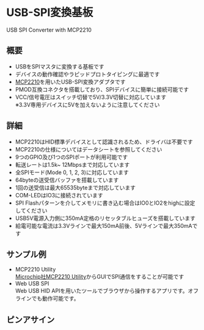 # USB-SPI変換基板
USB SPI Converter with MCP2210
## 概要
  * USBをSPIマスタに変換する基板です
  * デバイスの動作確認やラピッドプロトタイピングに最適です
  * [MCP2210][1]を用いたUSB-SPI変換アダプタです
  * PMOD互換コネクタを搭載しており、SPIデバイスに簡単に接続可能です
  * VCC/信号電圧はスイッチ切替で5V/3.3V切替に対応しています  
    ※3.3V専用デバイスに5Vを加えないように注意してください
    
## 詳細
 *  MCP2210はHID標準デバイスとして認識されるため、ドライバは不要です
 *  MCP2210の仕様についてはデータシートを参照してください
 *  9つのGPIO及び1つのSPIポートが利用可能です
 *  転送レートは1.5k~ 12Mbpsまで対応しています
 *  全SPIモード(Mode 0, 1, 2, 3)に対応しています
 *  64byteの送受信バッファを搭載しています
 *  1回の送受信は最大65535byteまで対応しています
 *  COM-LEDはIO3に接続されています
 *  SPI Flashパターンを介してメモリに書き込む場合はIO0とIO2をhighに設定してください  
 *  USB5V電源入力側に350mA定格のリセッタブルヒューズを搭載しています  
 *  給電可能な電流は3.3Vラインで最大150mA前後、5Vラインで最大350mAです  

## サンプル例
 * MCP2210 Utility  
 [Microchip社MCP2210 Utility][2]からGUIでSPI通信をすることが可能です
 * Web USB SPI  
 Web USB HID APIを用いたツールでブラウザから操作するアプリです。オフラインでも動作可能です。





## ピンアサイン


[1]: https://www.microchip.com/en-us/product/MCP2210
[2]: https://ww1.microchip.com/downloads/en/DeviceDoc/MCP2210Utility-v1.2.3-windows-installer.zip
